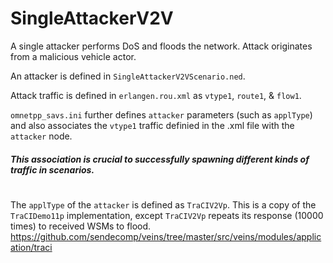 # SingleAttackerV2V

A single attacker performs DoS and floods the network. Attack originates from a malicious vehicle actor. 

An attacker is defined in `SingleAttackerV2VScenario.ned`. 

Attack traffic is defined in `erlangen.rou.xml` as `vtype1`, `route1`, & `flow1`. 

`omnetpp_savs.ini` further defines `attacker` parameters (such as `applType`) and also associates the `vtype1` traffic definied in the .xml file with the `attacker` node. 
#### *This association is crucial to successfully spawning different kinds of traffic in scenarios.* ####

#

The `applType` of the `attacker` is defined as `TraCIV2Vp`. This is a copy of the `TraCIDemo11p` implementation, except `TraCIV2Vp` repeats its response (10000 times) to received WSMs to flood. 
https://github.com/sendecomp/veins/tree/master/src/veins/modules/application/traci

